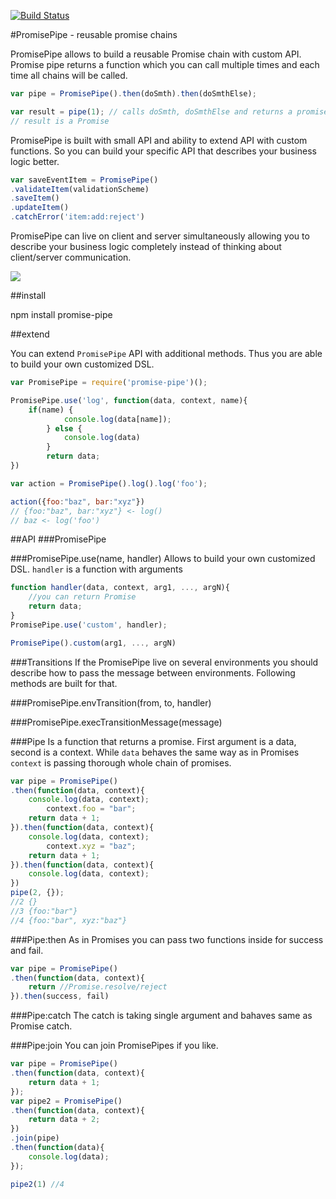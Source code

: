 [![Build Status](https://travis-ci.org/edjafarov/PromisePipe.svg?branch=master)](https://travis-ci.org/edjafarov/PromisePipe)

#PromisePipe - reusable promise chains

PromisePipe allows to build a reusable Promise chain with custom API. Promise pipe returns a function which you can call multiple times and each time all chains will be called.

```javascript
var pipe = PromisePipe().then(doSmth).then(doSmthElse);

var result = pipe(1); // calls doSmth, doSmthElse and returns a promise
// result is a Promise

```

PromisePipe is built with small API and ability to extend API with custom functions. So you can build your specific API that describes your business logic better.

```javascript
var saveEventItem = PromisePipe()
.validateItem(validationScheme)
.saveItem()
.updateItem()
.catchError('item:add:reject')
```

PromisePipe can live on client and server simultaneously allowing you to describe your business logic completely instead of thinking about client/server communication.

![](http://g.recordit.co/0jVhHM2rOW.gif)

##install

npm install promise-pipe

##extend

You can extend ```PromisePipe``` API with additional methods. Thus you are able to build your own customized DSL.
```javascript
var PromisePipe = require('promise-pipe')();

PromisePipe.use('log', function(data, context, name){
	if(name) {
			console.log(data[name]);
		} else {
			console.log(data)
		}
		return data;
})

var action = PromisePipe().log().log('foo');

action({foo:"baz", bar:"xyz"})
// {foo:"baz", bar:"xyz"} <- log()
// baz <- log('foo')
```
##API
###PromisePipe

###PromisePipe.use(name, handler)
Allows to build your own customized DSL. ```handler``` is a function with arguments

```javascript
function handler(data, context, arg1, ..., argN){
	//you can return Promise
	return data;
}
PromisePipe.use('custom', handler);

PromisePipe().custom(arg1, ..., argN)
```

###Transitions
If the PromisePipe live on several environments you should describe how to pass the message between environments. Following methods are built for that.

###PromisePipe.envTransition(from, to, handler)

###PromisePipe.execTransitionMessage(message)


###Pipe
Is a function that returns a promise. First argument is a data, second is a context. While `data` behaves the same way as in Promises `context` is passing thorough whole chain of promises.

```javascript
var pipe = PromisePipe()
.then(function(data, context){
	console.log(data, context);
		context.foo = "bar";
	return data + 1;
}).then(function(data, context){
	console.log(data, context);
		context.xyz = "baz";
	return data + 1;
}).then(function(data, context){
	console.log(data, context);
})
pipe(2, {});
//2 {}
//3 {foo:"bar"}
//4 {foo:"bar", xyz:"baz"}
```
###Pipe:then
As in Promises you can pass two functions inside for success and fail.
```javascript
var pipe = PromisePipe()
.then(function(data, context){
	return //Promise.resolve/reject
}).then(success, fail)
```
###Pipe:catch
The catch is taking single argument and bahaves same as Promise catch.

###Pipe:join
You can join PromisePipes if you like.

```javascript
var pipe = PromisePipe()
.then(function(data, context){
	return data + 1;
});
var pipe2 = PromisePipe()
.then(function(data, context){
	return data + 2;
})
.join(pipe)
.then(function(data){
	console.log(data);
});

pipe2(1) //4
```
